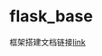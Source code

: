 # flask_base
框架搭建文档链接[link](http://note.youdao.com/share/?id=e757413d42e598c56af064a0febf5227&type=note#/)
